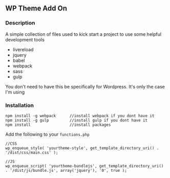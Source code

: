 ## WP Theme Add On

### Description
A simple collection of files used to kick start a project to use some helpful development tools

- livereload
- jquery
- babel
- webpack
- sass
- gulp

You don't need to have this be specifically for Wordpress. It's only the case I'm using



### Installation

```
npm install -g webpack 		//install webpack if you dont have it 
npm install -g gulp   		//install gulp if you dont have it 
npm install 				//install packages
```


Add the following to your `functions.php`

```
//CSS
wp_enqueue_style( 'yourtheme-style', get_template_directory_uri() . '/dist/css/main.css' );

//JS
wp_enqueue_script( 'yourtheme-bundlejs', get_template_directory_uri() . '/dist/js/bundle.js', array('jquery'), '0', true );
```
